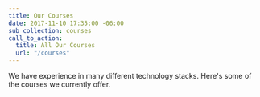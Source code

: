 ```yaml
---
title: Our Courses
date: 2017-11-10 17:35:00 -06:00
sub_collection: courses
call_to_action:
  title: All Our Courses
  url: "/courses"
---
```


We have experience in many different technology stacks. Here's some of the courses we currently offer.